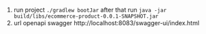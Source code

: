 1. run project
```./gradlew bootJar```
after that run
```java -jar build/libs/ecommerce-product-0.0.1-SNAPSHOT.jar```
2.  url openapi swagger http://localhost:8083/swagger-ui/index.html